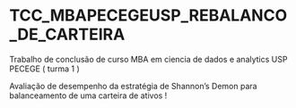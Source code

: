 # TCC_MBAPECEGEUSP_REBALANCO_DE_CARTEIRA

Trabalho de conclusão de curso MBA em ciencia de dados e analytics USP PECEGE ( turma 1 )

Avaliação de desempenho da estratégia de Shannon’s Demon para balanceamento de uma carteira de ativos !
